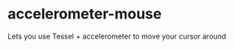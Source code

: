 accelerometer-mouse
===================

Lets you use Tessel + accelerometer to move your cursor around
